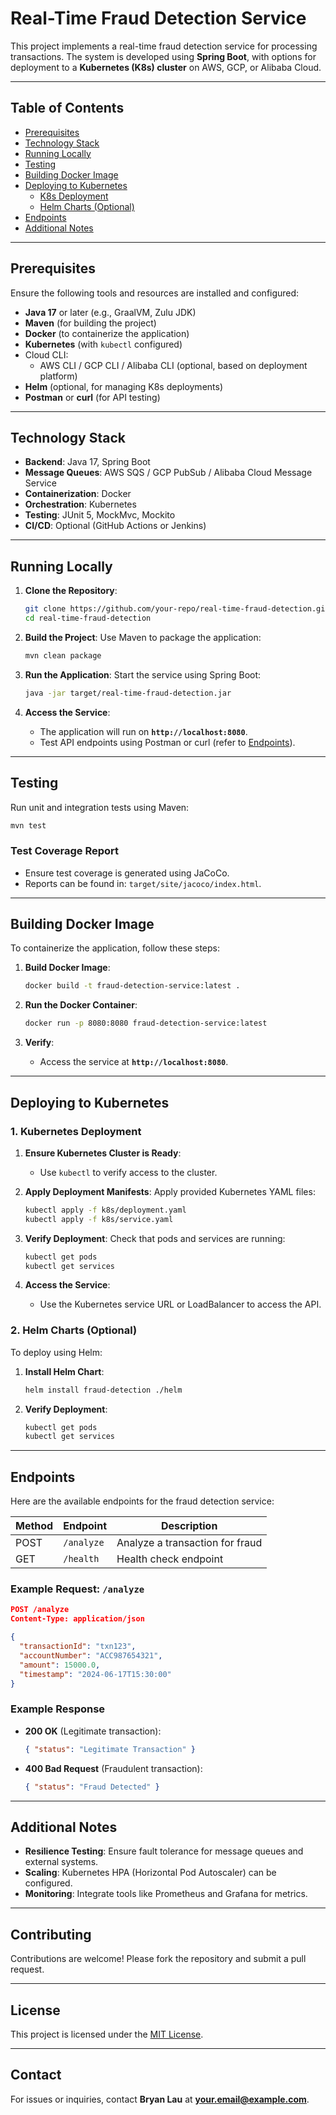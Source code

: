 # Real-Time Fraud Detection Service

This project implements a real-time fraud detection service for processing transactions. The system is developed using **Spring Boot**, with options for deployment to a **Kubernetes (K8s) cluster** on AWS, GCP, or Alibaba Cloud.

---

## Table of Contents

- [Prerequisites](#prerequisites)
- [Technology Stack](#technology-stack)
- [Running Locally](#running-locally)
- [Testing](#testing)
- [Building Docker Image](#building-docker-image)
- [Deploying to Kubernetes](#deploying-to-kubernetes)
    - [K8s Deployment](#kubernetes-deployment)
    - [Helm Charts (Optional)](#helm-charts-optional)
- [Endpoints](#endpoints)
- [Additional Notes](#additional-notes)

---

## Prerequisites

Ensure the following tools and resources are installed and configured:

- **Java 17** or later (e.g., GraalVM, Zulu JDK)
- **Maven** (for building the project)
- **Docker** (to containerize the application)
- **Kubernetes** (with `kubectl` configured)
- Cloud CLI:
    - AWS CLI / GCP CLI / Alibaba CLI (optional, based on deployment platform)
- **Helm** (optional, for managing K8s deployments)
- **Postman** or **curl** (for API testing)

---

## Technology Stack

- **Backend**: Java 17, Spring Boot
- **Message Queues**: AWS SQS / GCP PubSub / Alibaba Cloud Message Service
- **Containerization**: Docker
- **Orchestration**: Kubernetes
- **Testing**: JUnit 5, MockMvc, Mockito
- **CI/CD**: Optional (GitHub Actions or Jenkins)

---

## Running Locally

1. **Clone the Repository**:
   ```bash
   git clone https://github.com/your-repo/real-time-fraud-detection.git
   cd real-time-fraud-detection
   ```

2. **Build the Project**:
   Use Maven to package the application:
   ```bash
   mvn clean package
   ```

3. **Run the Application**:
   Start the service using Spring Boot:
   ```bash
   java -jar target/real-time-fraud-detection.jar
   ```

4. **Access the Service**:
    - The application will run on **`http://localhost:8080`**.
    - Test API endpoints using Postman or curl (refer to [Endpoints](#endpoints)).

---

## Testing

Run unit and integration tests using Maven:

```bash
mvn test
```

### Test Coverage Report
- Ensure test coverage is generated using JaCoCo.
- Reports can be found in: `target/site/jacoco/index.html`.

---

## Building Docker Image

To containerize the application, follow these steps:

1. **Build Docker Image**:
   ```bash
   docker build -t fraud-detection-service:latest .
   ```

2. **Run the Docker Container**:
   ```bash
   docker run -p 8080:8080 fraud-detection-service:latest
   ```

3. **Verify**:
    - Access the service at **`http://localhost:8080`**.

---

## Deploying to Kubernetes

### 1. Kubernetes Deployment

1. **Ensure Kubernetes Cluster is Ready**:
    - Use `kubectl` to verify access to the cluster.

2. **Apply Deployment Manifests**:
   Apply provided Kubernetes YAML files:

   ```bash
   kubectl apply -f k8s/deployment.yaml
   kubectl apply -f k8s/service.yaml
   ```

3. **Verify Deployment**:
   Check that pods and services are running:

   ```bash
   kubectl get pods
   kubectl get services
   ```

4. **Access the Service**:
    - Use the Kubernetes service URL or LoadBalancer to access the API.

### 2. Helm Charts (Optional)

To deploy using Helm:

1. **Install Helm Chart**:
   ```bash
   helm install fraud-detection ./helm
   ```

2. **Verify Deployment**:
   ```bash
   kubectl get pods
   kubectl get services
   ```

---

## Endpoints

Here are the available endpoints for the fraud detection service:

| Method | Endpoint            | Description                     |
|--------|---------------------|---------------------------------|
| POST   | `/analyze`          | Analyze a transaction for fraud |
| GET    | `/health`           | Health check endpoint           |

### Example Request: `/analyze`
```json
POST /analyze
Content-Type: application/json

{
  "transactionId": "txn123",
  "accountNumber": "ACC987654321",
  "amount": 15000.0,
  "timestamp": "2024-06-17T15:30:00"
}
```

### Example Response
- **200 OK** (Legitimate transaction):
  ```json
  { "status": "Legitimate Transaction" }
  ```

- **400 Bad Request** (Fraudulent transaction):
  ```json
  { "status": "Fraud Detected" }
  ```

---

## Additional Notes

- **Resilience Testing**: Ensure fault tolerance for message queues and external systems.
- **Scaling**: Kubernetes HPA (Horizontal Pod Autoscaler) can be configured.
- **Monitoring**: Integrate tools like Prometheus and Grafana for metrics.

---

## Contributing

Contributions are welcome! Please fork the repository and submit a pull request.

---

## License

This project is licensed under the [MIT License](LICENSE).

---

## Contact

For issues or inquiries, contact **Bryan Lau** at **your.email@example.com**.
